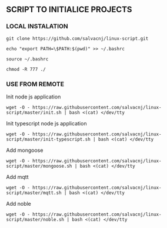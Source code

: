 ## SCRIPT TO INITIALICE PROJECTS


### LOCAL INSTALATION

```
git clone https://github.com/salvacnj/linux-script.git

echo "export PATH=\$PATH:$(pwd)" >> ~/.bashrc

source ~/.bashrc

chmod -R 777 ./

```

### USE FROM REMOTE


Init node js application


```
wget -O - https://raw.githubusercontent.com/salvacnj/linux-script/master/init.sh | bash <(cat) </dev/tty
```


Init typescript node js application 

```
wget -O - https://raw.githubusercontent.com/salvacnj/linux-script/master/init-typescript.sh | bash <(cat) </dev/tty
```


Add mongoose 

```
wget -O - https://raw.githubusercontent.com/salvacnj/linux-script/master/mongoose.sh | bash <(cat) </dev/tty
```

Add mqtt 

```
wget -O - https://raw.githubusercontent.com/salvacnj/linux-script/master/mqtt.sh | bash <(cat) </dev/tty
```


Add noble 

```
wget -O - https://raw.githubusercontent.com/salvacnj/linux-script/master/noble.sh | bash <(cat) </dev/tty
```
